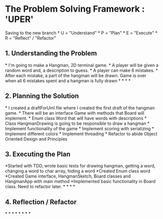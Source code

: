 <h1>The Problem Solving Framework : 'UPER'</h1>
Saving to the new branch
* U = "Understand"
* P = "Plan"
* E = "Execute"
* R = "Reflect" / "Refactor"

<h2>1. Understanding the Problem</h2>
* I'm going to make a Hangman, 2D terminal game.
* A player will be given a random word and, a description to guess. 
* A player can make 6 mistakes.
* After each mistake, a part of the hangman will be drawn. Game is over when all 6 mistakes spent and a hangman is fully drawn
* 
*
*
*
<h2>
    2. Planning the Solution
</h2>
* I created a draftForUml file where I created the first draft of the hangman game.
* There will be an interface Game with methods that Board will implement.
* Enum class Word that will have words with descriptions
* Class HangmanDrawing is going to be responsible to draw a hangman
* Implement functionality of the game
* Implement scoring with serializing
* Implement different colors
* Implement threading
* Refactor to abide Object Oriented Design and Principles
<h2>
    3. Executing the Plan
</h2>
*Started with TDD, wrote basic tests for drawing hangman, getting a word, changing a word to char array, hiding a word
*Created Enum class word
*Created Game interface, HangmanSketch, Board classes and HangmanApp with main method
*Implemented basic functionality in Board class. Need to refactor later.
*
*
*
*
<h2>
    4. Reflection / Refactor
</h2>
*
*
*
*
*
*
*
*